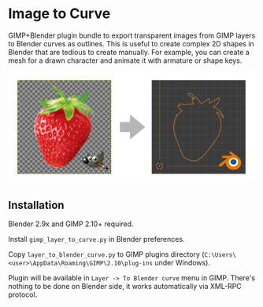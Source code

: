# Image to Curve
GIMP+Blender plugin bundle to export transparent images from GIMP layers to Blender curves as outlines. This is useful to create complex 2D shapes in Blender that are tedious to create manually. For example, you can create a mesh for a drawn character and animate it with armature or shape keys.

![illustration](/illustration.jpg)

## Installation
Blender 2.9x and GIMP 2.10+ required.

Install `gimp_layer_to_curve.py` in Blender preferences.

Copy `layer_to_blender_curve.py` to GIMP plugins directory (`C:\Users\<user>\AppData\Roaming\GIMP\2.10\plug-ins` under Windows).

Plugin will be available in `Layer -> To Blender curve` menu in GIMP. There's nothing to be done on Blender side, it works automatically via XML-RPC protocol.

